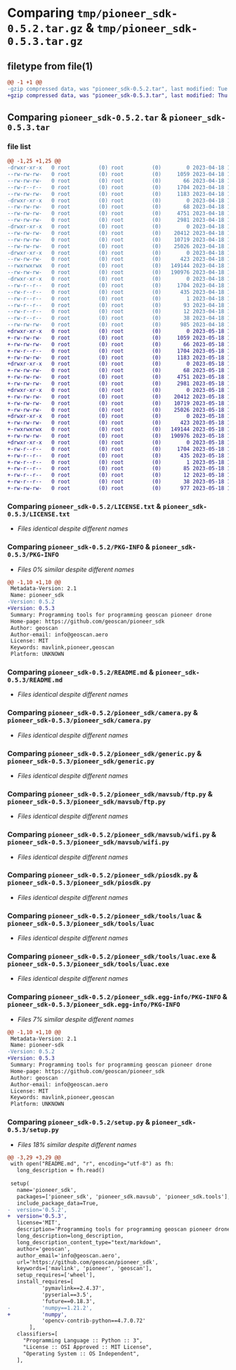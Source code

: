# Comparing `tmp/pioneer_sdk-0.5.2.tar.gz` & `tmp/pioneer_sdk-0.5.3.tar.gz`

## filetype from file(1)

```diff
@@ -1 +1 @@
-gzip compressed data, was "pioneer_sdk-0.5.2.tar", last modified: Tue Apr 18 15:01:42 2023, max compression
+gzip compressed data, was "pioneer_sdk-0.5.3.tar", last modified: Thu May 18 14:49:04 2023, max compression
```

## Comparing `pioneer_sdk-0.5.2.tar` & `pioneer_sdk-0.5.3.tar`

### file list

```diff
@@ -1,25 +1,25 @@
-drwxr-xr-x   0 root         (0) root         (0)        0 2023-04-18 15:01:42.024376 pioneer_sdk-0.5.2/
--rw-rw-rw-   0 root         (0) root         (0)     1059 2023-04-18 15:01:26.000000 pioneer_sdk-0.5.2/LICENSE.txt
--rw-rw-rw-   0 root         (0) root         (0)       66 2023-04-18 15:01:26.000000 pioneer_sdk-0.5.2/MANIFEST.in
--rw-r--r--   0 root         (0) root         (0)     1704 2023-04-18 15:01:42.024376 pioneer_sdk-0.5.2/PKG-INFO
--rw-rw-rw-   0 root         (0) root         (0)     1183 2023-04-18 15:01:26.000000 pioneer_sdk-0.5.2/README.md
-drwxr-xr-x   0 root         (0) root         (0)        0 2023-04-18 15:01:42.020376 pioneer_sdk-0.5.2/pioneer_sdk/
--rw-rw-rw-   0 root         (0) root         (0)       68 2023-04-18 15:01:26.000000 pioneer_sdk-0.5.2/pioneer_sdk/__init__.py
--rw-rw-rw-   0 root         (0) root         (0)     4751 2023-04-18 15:01:26.000000 pioneer_sdk-0.5.2/pioneer_sdk/camera.py
--rw-rw-rw-   0 root         (0) root         (0)     2981 2023-04-18 15:01:26.000000 pioneer_sdk-0.5.2/pioneer_sdk/generic.py
-drwxr-xr-x   0 root         (0) root         (0)        0 2023-04-18 15:01:42.020376 pioneer_sdk-0.5.2/pioneer_sdk/mavsub/
--rw-rw-rw-   0 root         (0) root         (0)    20412 2023-04-18 15:01:26.000000 pioneer_sdk-0.5.2/pioneer_sdk/mavsub/ftp.py
--rw-rw-rw-   0 root         (0) root         (0)    10719 2023-04-18 15:01:26.000000 pioneer_sdk-0.5.2/pioneer_sdk/mavsub/wifi.py
--rw-rw-rw-   0 root         (0) root         (0)    25026 2023-04-18 15:01:26.000000 pioneer_sdk-0.5.2/pioneer_sdk/piosdk.py
-drwxr-xr-x   0 root         (0) root         (0)        0 2023-04-18 15:01:42.024376 pioneer_sdk-0.5.2/pioneer_sdk/tools/
--rw-rw-rw-   0 root         (0) root         (0)      423 2023-04-18 15:01:26.000000 pioneer_sdk-0.5.2/pioneer_sdk/tools/lua.py
--rwxrwxrwx   0 root         (0) root         (0)   149144 2023-04-18 15:01:26.000000 pioneer_sdk-0.5.2/pioneer_sdk/tools/luac
--rw-rw-rw-   0 root         (0) root         (0)   190976 2023-04-18 15:01:26.000000 pioneer_sdk-0.5.2/pioneer_sdk/tools/luac.exe
-drwxr-xr-x   0 root         (0) root         (0)        0 2023-04-18 15:01:42.020376 pioneer_sdk-0.5.2/pioneer_sdk.egg-info/
--rw-r--r--   0 root         (0) root         (0)     1704 2023-04-18 15:01:41.000000 pioneer_sdk-0.5.2/pioneer_sdk.egg-info/PKG-INFO
--rw-r--r--   0 root         (0) root         (0)      435 2023-04-18 15:01:41.000000 pioneer_sdk-0.5.2/pioneer_sdk.egg-info/SOURCES.txt
--rw-r--r--   0 root         (0) root         (0)        1 2023-04-18 15:01:41.000000 pioneer_sdk-0.5.2/pioneer_sdk.egg-info/dependency_links.txt
--rw-r--r--   0 root         (0) root         (0)       93 2023-04-18 15:01:41.000000 pioneer_sdk-0.5.2/pioneer_sdk.egg-info/requires.txt
--rw-r--r--   0 root         (0) root         (0)       12 2023-04-18 15:01:41.000000 pioneer_sdk-0.5.2/pioneer_sdk.egg-info/top_level.txt
--rw-r--r--   0 root         (0) root         (0)       38 2023-04-18 15:01:42.024376 pioneer_sdk-0.5.2/setup.cfg
--rw-rw-rw-   0 root         (0) root         (0)      985 2023-04-18 15:01:26.000000 pioneer_sdk-0.5.2/setup.py
+drwxr-xr-x   0 root         (0) root         (0)        0 2023-05-18 14:49:04.634180 pioneer_sdk-0.5.3/
+-rw-rw-rw-   0 root         (0) root         (0)     1059 2023-05-18 14:48:48.000000 pioneer_sdk-0.5.3/LICENSE.txt
+-rw-rw-rw-   0 root         (0) root         (0)       66 2023-05-18 14:48:48.000000 pioneer_sdk-0.5.3/MANIFEST.in
+-rw-r--r--   0 root         (0) root         (0)     1704 2023-05-18 14:49:04.634180 pioneer_sdk-0.5.3/PKG-INFO
+-rw-rw-rw-   0 root         (0) root         (0)     1183 2023-05-18 14:48:48.000000 pioneer_sdk-0.5.3/README.md
+drwxr-xr-x   0 root         (0) root         (0)        0 2023-05-18 14:49:04.630180 pioneer_sdk-0.5.3/pioneer_sdk/
+-rw-rw-rw-   0 root         (0) root         (0)       68 2023-05-18 14:48:48.000000 pioneer_sdk-0.5.3/pioneer_sdk/__init__.py
+-rw-rw-rw-   0 root         (0) root         (0)     4751 2023-05-18 14:48:48.000000 pioneer_sdk-0.5.3/pioneer_sdk/camera.py
+-rw-rw-rw-   0 root         (0) root         (0)     2981 2023-05-18 14:48:48.000000 pioneer_sdk-0.5.3/pioneer_sdk/generic.py
+drwxr-xr-x   0 root         (0) root         (0)        0 2023-05-18 14:49:04.630180 pioneer_sdk-0.5.3/pioneer_sdk/mavsub/
+-rw-rw-rw-   0 root         (0) root         (0)    20412 2023-05-18 14:48:48.000000 pioneer_sdk-0.5.3/pioneer_sdk/mavsub/ftp.py
+-rw-rw-rw-   0 root         (0) root         (0)    10719 2023-05-18 14:48:48.000000 pioneer_sdk-0.5.3/pioneer_sdk/mavsub/wifi.py
+-rw-rw-rw-   0 root         (0) root         (0)    25026 2023-05-18 14:48:48.000000 pioneer_sdk-0.5.3/pioneer_sdk/piosdk.py
+drwxr-xr-x   0 root         (0) root         (0)        0 2023-05-18 14:49:04.634180 pioneer_sdk-0.5.3/pioneer_sdk/tools/
+-rw-rw-rw-   0 root         (0) root         (0)      423 2023-05-18 14:48:48.000000 pioneer_sdk-0.5.3/pioneer_sdk/tools/lua.py
+-rwxrwxrwx   0 root         (0) root         (0)   149144 2023-05-18 14:48:48.000000 pioneer_sdk-0.5.3/pioneer_sdk/tools/luac
+-rw-rw-rw-   0 root         (0) root         (0)   190976 2023-05-18 14:48:48.000000 pioneer_sdk-0.5.3/pioneer_sdk/tools/luac.exe
+drwxr-xr-x   0 root         (0) root         (0)        0 2023-05-18 14:49:04.630180 pioneer_sdk-0.5.3/pioneer_sdk.egg-info/
+-rw-r--r--   0 root         (0) root         (0)     1704 2023-05-18 14:49:04.000000 pioneer_sdk-0.5.3/pioneer_sdk.egg-info/PKG-INFO
+-rw-r--r--   0 root         (0) root         (0)      435 2023-05-18 14:49:04.000000 pioneer_sdk-0.5.3/pioneer_sdk.egg-info/SOURCES.txt
+-rw-r--r--   0 root         (0) root         (0)        1 2023-05-18 14:49:04.000000 pioneer_sdk-0.5.3/pioneer_sdk.egg-info/dependency_links.txt
+-rw-r--r--   0 root         (0) root         (0)       85 2023-05-18 14:49:04.000000 pioneer_sdk-0.5.3/pioneer_sdk.egg-info/requires.txt
+-rw-r--r--   0 root         (0) root         (0)       12 2023-05-18 14:49:04.000000 pioneer_sdk-0.5.3/pioneer_sdk.egg-info/top_level.txt
+-rw-r--r--   0 root         (0) root         (0)       38 2023-05-18 14:49:04.634180 pioneer_sdk-0.5.3/setup.cfg
+-rw-rw-rw-   0 root         (0) root         (0)      977 2023-05-18 14:48:48.000000 pioneer_sdk-0.5.3/setup.py
```

### Comparing `pioneer_sdk-0.5.2/LICENSE.txt` & `pioneer_sdk-0.5.3/LICENSE.txt`

 * *Files identical despite different names*

### Comparing `pioneer_sdk-0.5.2/PKG-INFO` & `pioneer_sdk-0.5.3/PKG-INFO`

 * *Files 0% similar despite different names*

```diff
@@ -1,10 +1,10 @@
 Metadata-Version: 2.1
 Name: pioneer_sdk
-Version: 0.5.2
+Version: 0.5.3
 Summary: Programming tools for programming geoscan pioneer drone
 Home-page: https://github.com/geoscan/pioneer_sdk
 Author: geoscan
 Author-email: info@geoscan.aero
 License: MIT
 Keywords: mavlink,pioneer,geoscan
 Platform: UNKNOWN
```

### Comparing `pioneer_sdk-0.5.2/README.md` & `pioneer_sdk-0.5.3/README.md`

 * *Files identical despite different names*

### Comparing `pioneer_sdk-0.5.2/pioneer_sdk/camera.py` & `pioneer_sdk-0.5.3/pioneer_sdk/camera.py`

 * *Files identical despite different names*

### Comparing `pioneer_sdk-0.5.2/pioneer_sdk/generic.py` & `pioneer_sdk-0.5.3/pioneer_sdk/generic.py`

 * *Files identical despite different names*

### Comparing `pioneer_sdk-0.5.2/pioneer_sdk/mavsub/ftp.py` & `pioneer_sdk-0.5.3/pioneer_sdk/mavsub/ftp.py`

 * *Files identical despite different names*

### Comparing `pioneer_sdk-0.5.2/pioneer_sdk/mavsub/wifi.py` & `pioneer_sdk-0.5.3/pioneer_sdk/mavsub/wifi.py`

 * *Files identical despite different names*

### Comparing `pioneer_sdk-0.5.2/pioneer_sdk/piosdk.py` & `pioneer_sdk-0.5.3/pioneer_sdk/piosdk.py`

 * *Files identical despite different names*

### Comparing `pioneer_sdk-0.5.2/pioneer_sdk/tools/luac` & `pioneer_sdk-0.5.3/pioneer_sdk/tools/luac`

 * *Files identical despite different names*

### Comparing `pioneer_sdk-0.5.2/pioneer_sdk/tools/luac.exe` & `pioneer_sdk-0.5.3/pioneer_sdk/tools/luac.exe`

 * *Files identical despite different names*

### Comparing `pioneer_sdk-0.5.2/pioneer_sdk.egg-info/PKG-INFO` & `pioneer_sdk-0.5.3/pioneer_sdk.egg-info/PKG-INFO`

 * *Files 7% similar despite different names*

```diff
@@ -1,10 +1,10 @@
 Metadata-Version: 2.1
 Name: pioneer-sdk
-Version: 0.5.2
+Version: 0.5.3
 Summary: Programming tools for programming geoscan pioneer drone
 Home-page: https://github.com/geoscan/pioneer_sdk
 Author: geoscan
 Author-email: info@geoscan.aero
 License: MIT
 Keywords: mavlink,pioneer,geoscan
 Platform: UNKNOWN
```

### Comparing `pioneer_sdk-0.5.2/setup.py` & `pioneer_sdk-0.5.3/setup.py`

 * *Files 18% similar despite different names*

```diff
@@ -3,29 +3,29 @@
 with open("README.md", "r", encoding="utf-8") as fh:
   long_description = fh.read()
 
 setup(
   name='pioneer_sdk',
   packages=['pioneer_sdk', 'pioneer_sdk.mavsub', 'pioneer_sdk.tools'],
   include_package_data=True,
-  version='0.5.2',
+  version='0.5.3',
   license='MIT',
   description='Programming tools for programming geoscan pioneer drone',
   long_description=long_description,
   long_description_content_type="text/markdown",
   author='geoscan',
   author_email='info@geoscan.aero',
   url='https://github.com/geoscan/pioneer_sdk',
   keywords=['mavlink', 'pioneer', 'geoscan'],
   setup_requires=['wheel'],
   install_requires=[
           'pymavlink==2.4.37',
           'pyserial==3.5',
           'future==0.18.3',
-          'numpy==1.21.2',
+          'numpy',
           'opencv-contrib-python==4.7.0.72'
       ],
   classifiers=[
     "Programming Language :: Python :: 3",
     "License :: OSI Approved :: MIT License",
     "Operating System :: OS Independent",
   ],
```

